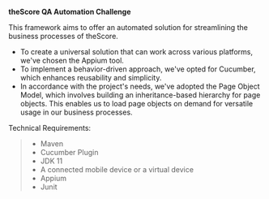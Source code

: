 **theScore QA Automation Challenge**

This framework aims to offer an automated solution for streamlining the business processes of theScore. 
- To create a universal solution that can work across various platforms, we've chosen the Appium tool. 
- To implement a behavior-driven approach, we've opted for Cucumber, which enhances reusability and simplicity. 
- In accordance with the project's needs, we've adopted the Page Object Model, which involves building an inheritance-based hierarchy for page objects. This enables us to load page objects on demand for versatile usage in our business processes.

Technical Requirements:

> - Maven
> - Cucumber Plugin
> - JDK 11
> - A connected mobile device or a virtual device
> - Appium
> - Junit




